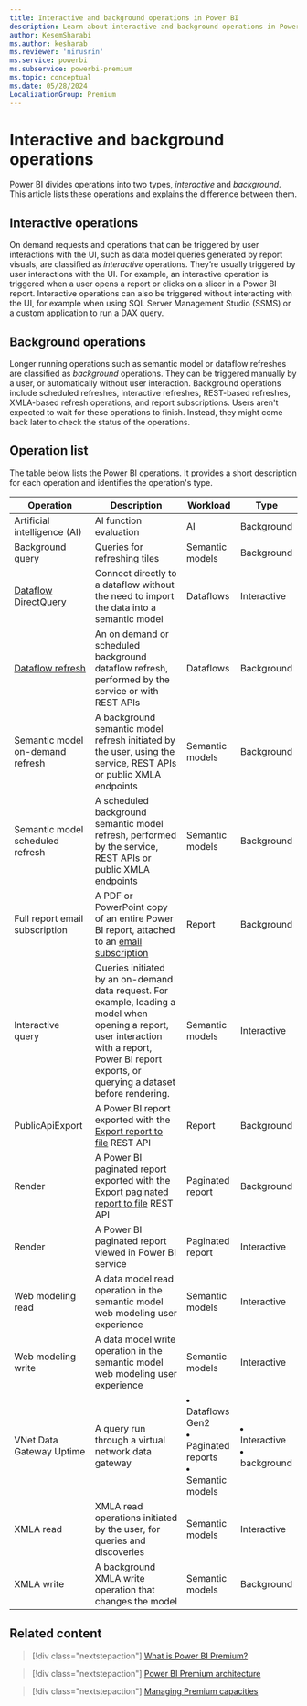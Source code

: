 ```yaml
---
title: Interactive and background operations in Power BI
description: Learn about interactive and background operations in Power BI 
author: KesemSharabi
ms.author: kesharab
ms.reviewer: 'nirusrin'
ms.service: powerbi
ms.subservice: powerbi-premium
ms.topic: conceptual
ms.date: 05/28/2024
LocalizationGroup: Premium
---
```

# Interactive and background operations

Power BI divides operations into two types, *interactive* and *background*. This article lists these operations and explains the difference between them.

## Interactive operations

On demand requests and operations that can be triggered by user interactions with the UI, such as data model queries generated by report visuals, are classified as *interactive* operations. They’re usually triggered by user interactions with the UI. For example, an interactive operation is triggered when a user opens a report or clicks on a slicer in a Power BI report. Interactive operations can also be triggered without interacting with the UI, for example when using SQL Server Management Studio (SSMS) or a custom application to run a DAX query.

## Background operations

Longer running operations such as semantic model or dataflow refreshes are classified as *background* operations. They can be triggered manually by a user, or automatically without user interaction. Background operations include scheduled refreshes, interactive refreshes, REST-based refreshes, XMLA-based refresh operations, and report subscriptions. Users aren't expected to wait for these operations to finish. Instead, they might come back later to check the status of the operations.

## Operation list

The table below lists the Power BI operations. It provides a short description for each operation and identifies the operation's type.

| Operation            | Description  | Workload  | Type |
|----------------------|--------------|-----------|------|
| Artificial intelligence (AI) | AI function evaluation | AI |Background |
| Background query     | Queries for refreshing tiles | Semantic models | Background  |
| [Dataflow DirectQuery](../transform-model/dataflows/dataflows-directquery.md) | Connect directly to a dataflow without the need to import the data into a semantic model | Dataflows | Interactive |
| [Dataflow refresh](../transform-model/dataflows/dataflows-understand-optimize-refresh.md) | An on demand or scheduled background dataflow refresh, performed by the service or with REST APIs | Dataflows | Background |
| Semantic model on-demand refresh | A background semantic model refresh initiated by the user, using the service, REST APIs or public XMLA endpoints | Semantic models | Background |
| Semantic model scheduled refresh | A scheduled background semantic model refresh, performed by the service, REST APIs or public XMLA endpoints | Semantic models | Background |
| Full report email subscription | A PDF or PowerPoint copy of an entire Power BI report, attached to an [email subscription](../collaborate-share/end-user-subscribe.md) | Report | Background |
| Interactive query    | Queries initiated by an on-demand data request. For example, loading a model when opening a report, user interaction with a report, Power BI report exports, or querying a dataset before rendering. | Semantic models | Interactive |
| PublicApiExport | A Power BI report exported with the [Export report to file](../developer/embedded/export-to.md) REST API | Report | Background |
| Render | A Power BI paginated report exported with the [Export paginated report to file](../developer/embedded/export-paginated-report.md) REST API | Paginated report | Background |
| Render | A Power BI paginated report viewed in Power BI service | Paginated report | Interactive |
| Web modeling read | A data model read operation in the semantic model web modeling user experience | Semantic models | Interactive |
| Web modeling write | A data model write operation in the semantic model web modeling user experience  | Semantic models | Interactive |
| VNet Data Gateway Uptime | A query run through a virtual network data gateway | <li>Dataflows Gen2</li><li>Paginated reports</li><li>Semantic models</li> | <li>Interactive</li><li>background</li> |
| XMLA read | XMLA read operations initiated by the user, for queries and discoveries  | Semantic models | Interactive |
| XMLA write | A background XMLA write operation that changes the model | Semantic models | Background |

## Related content

> [!div class="nextstepaction"]
> [What is Power BI Premium?](service-premium-what-is.md)

> [!div class="nextstepaction"]
> [Power BI Premium architecture](/fabric/security/security-fundamentals)

> [!div class="nextstepaction"]
> [Managing Premium capacities](service-premium-capacity-manage.md)
